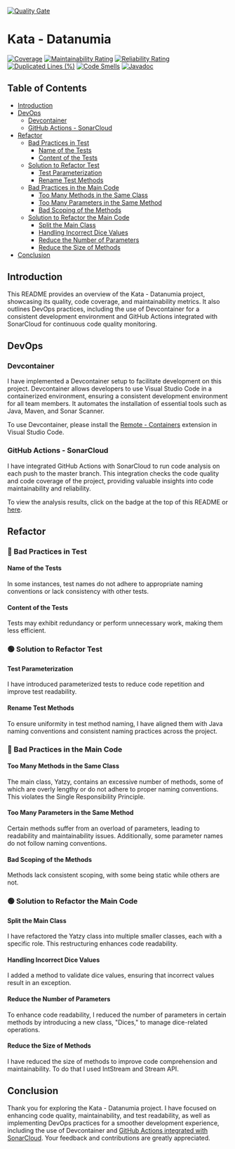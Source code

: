 [![Quality Gate](https://sonarcloud.io/api/project_badges/quality_gate?project=MathieuSoysal_Kata-Datanumia)](https://sonarcloud.io/summary/new_code?id=MathieuSoysal_Kata-Datanumia)
# Kata - Datanumia

[![Coverage](https://sonarcloud.io/api/project_badges/measure?project=MathieuSoysal_Kata-Datanumia&metric=coverage)](https://sonarcloud.io/summary/new_code?id=MathieuSoysal_Kata-Datanumia) 
[![Maintainability Rating](https://sonarcloud.io/api/project_badges/measure?project=MathieuSoysal_Kata-Datanumia&metric=sqale_rating)](https://sonarcloud.io/summary/new_code?id=MathieuSoysal_Kata-Datanumia)
[![Reliability Rating](https://sonarcloud.io/api/project_badges/measure?project=MathieuSoysal_Kata-Datanumia&metric=reliability_rating)](https://sonarcloud.io/summary/new_code?id=MathieuSoysal_Kata-Datanumia)
[![Duplicated Lines (%)](https://sonarcloud.io/api/project_badges/measure?project=MathieuSoysal_Kata-Datanumia&metric=duplicated_lines_density)](https://sonarcloud.io/summary/new_code?id=MathieuSoysal_Kata-Datanumia)
[![Code Smells](https://sonarcloud.io/api/project_badges/measure?project=MathieuSoysal_Kata-Datanumia&metric=code_smells)](https://sonarcloud.io/summary/new_code?id=MathieuSoysal_Kata-Datanumia)
[![Javadoc](https://img.shields.io/badge/JavaDoc-Online-green)](https://mathieusoysal.github.io/Kata-Datanumia/javadoc/)

## Table of Contents

- [Introduction](#introduction)
- [DevOps](#devops)
  - [Devcontainer](#devcontainer)
  - [GitHub Actions - SonarCloud](#github-actions-sonarcloud)
- [Refactor](#refactor)
  - [Bad Practices in Test](#bad-practices-in-test)
    - [Name of the Tests](#name-of-the-tests)
    - [Content of the Tests](#content-of-the-tests)
  - [Solution to Refactor Test](#solution-to-refactor-test)
    - [Test Parameterization](#test-parameterization)
    - [Rename Test Methods](#rename-test-methods)
  - [Bad Practices in the Main Code](#bad-practices-in-the-main-code)
    - [Too Many Methods in the Same Class](#too-many-methods-in-the-same-class)
    - [Too Many Parameters in the Same Method](#too-many-parameters-in-the-same-method)
    - [Bad Scoping of the Methods](#bad-scoping-of-the-methods)
  - [Solution to Refactor the Main Code](#solution-to-refactor-the-main-code)
    - [Split the Main Class](#split-the-main-class)
    - [Handling Incorrect Dice Values](#handling-incorrect-dice-values)
    - [Reduce the Number of Parameters](#reduce-the-number-of-parameters)
    - [Reduce the Size of Methods](#reduce-the-size-of-methods)
- [Conclusion](#conclusion)

## Introduction

This README provides an overview of the Kata - Datanumia project, showcasing its quality, code coverage, and maintainability metrics. It also outlines DevOps practices, including the use of Devcontainer for a consistent development environment and GitHub Actions integrated with SonarCloud for continuous code quality monitoring.

## DevOps

### Devcontainer

I have implemented a Devcontainer setup to facilitate development on this project. Devcontainer allows developers to use Visual Studio Code in a containerized environment, ensuring a consistent development environment for all team members. It automates the installation of essential tools such as Java, Maven, and Sonar Scanner.

To use Devcontainer, please install the [Remote - Containers](https://marketplace.visualstudio.com/items?itemName=ms-vscode-remote.remote-containers) extension in Visual Studio Code.

### GitHub Actions - SonarCloud

I have integrated GitHub Actions with SonarCloud to run code analysis on each push to the master branch. This integration checks the code quality and code coverage of the project, providing valuable insights into code maintainability and reliability.

To view the analysis results, click on the badge at the top of this README or [here](https://sonarcloud.io/summary/new_code?id=MathieuSoysal_Kata-Datanumia).

## Refactor

### 🔴 Bad Practices in Test

#### Name of the Tests

In some instances, test names do not adhere to appropriate naming conventions or lack consistency with other tests.

#### Content of the Tests

Tests may exhibit redundancy or perform unnecessary work, making them less efficient.

### 🟢 Solution to Refactor Test

#### Test Parameterization

I have introduced parameterized tests to reduce code repetition and improve test readability.

#### Rename Test Methods

To ensure uniformity in test method naming, I have aligned them with Java naming conventions and consistent naming practices across the project.

### 🔴 Bad Practices in the Main Code

#### Too Many Methods in the Same Class

The main class, Yatzy, contains an excessive number of methods, some of which are overly lengthy or do not adhere to proper naming conventions. This violates the Single Responsibility Principle.

#### Too Many Parameters in the Same Method

Certain methods suffer from an overload of parameters, leading to readability and maintainability issues. Additionally, some parameter names do not follow naming conventions.

#### Bad Scoping of the Methods

Methods lack consistent scoping, with some being static while others are not.

### 🟢 Solution to Refactor the Main Code

#### Split the Main Class

I have refactored the Yatzy class into multiple smaller classes, each with a specific role. This restructuring enhances code readability.

#### Handling Incorrect Dice Values

I added a method to validate dice values, ensuring that incorrect values result in an exception.

#### Reduce the Number of Parameters

To enhance code readability, I reduced the number of parameters in certain methods by introducing a new class, "Dices," to manage dice-related operations.

#### Reduce the Size of Methods

I have reduced the size of methods to improve code comprehension and maintainability. To do that I used IntStream and Stream API.

## Conclusion

Thank you for exploring the Kata - Datanumia project. I have focused on enhancing code quality, maintainability, and test readability, as well as implementing DevOps practices for a smoother development experience, including the use of Devcontainer and [GitHub Actions integrated with SonarCloud](https://sonarcloud.io/summary/new_code?id=MathieuSoysal_Kata-Datanumia). Your feedback and contributions are greatly appreciated.